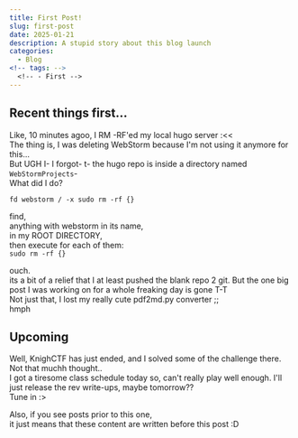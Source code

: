 ```yaml
---
title: First Post!
slug: first-post
date: 2025-01-21
description: A stupid story about this blog launch
categories:
  - Blog
<!-- tags: -->
  <!-- - First -->
---
```


## Recent things first...

Like,
10 minutes agoo,
I RM -RF'ed my local hugo server :<<  
The thing is,
I was deleting WebStorm because I'm not using it anymore for this...  
But UGH I- I forgot- t- the hugo repo is inside a directory named `WebStormProjects`-  
What did I do?

`fd webstorm / -x sudo rm -rf {}`

find,  
anything with webstorm in its name,  
in my ROOT DIRECTORY,  
then execute for each of them:  
`sudo rm -rf {}`

ouch.  
its a bit of a relief that I at least pushed the blank repo 2 git.
But the one big post I was working on for a whole freaking day is gone T-T  
Not just that,
I lost my really cute pdf2md.py converter ;;  
hmph

## Upcoming

Well,
KnighCTF has just ended,
and I solved some of the challenge there.
Not that muchh thought..  
I got a tiresome class schedule today so,
can't really play well enough.
I'll just release the rev write-ups,
maybe tomorrow??  
Tune in :>

Also, if you see posts prior to this one,  
it just means that these content are written before this post :D
